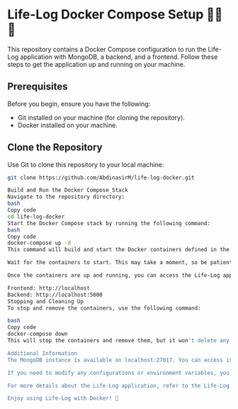 # Life-Log Docker Compose Setup 🐳🍃📖

This repository contains a Docker Compose configuration to run the Life-Log application with MongoDB, a backend, and a frontend. Follow these steps to get the application up and running on your machine.

## Prerequisites

Before you begin, ensure you have the following:

- Git installed on your machine (for cloning the repository).
- Docker installed on your machine.

## Clone the Repository

Use Git to clone this repository to your local machine:

```bash
git clone https://github.com/AbdinasirM/life-log-docker.git

Build and Run the Docker Compose Stack
Navigate to the repository directory:
bash
Copy code
cd life-log-docker
Start the Docker Compose stack by running the following command:
bash
Copy code
docker-compose up -d
This command will build and start the Docker containers defined in the docker-compose.yml file in detached mode.

Wait for the containers to start. This may take a moment, so be patient.

Once the containers are up and running, you can access the Life-Log application in your web browser:

Frontend: http://localhost
Backend: http://localhost:5000
Stopping and Cleaning Up
To stop and remove the containers, use the following command:

bash
Copy code
docker-compose down
This will stop the containers and remove them, but it won't delete any data stored in the MongoDB volume. If you want to remove all data and volumes, use docker-compose down -v.

Additional Information
The MongoDB instance is available on localhost:27017. You can access it with a MongoDB client.

If you need to modify any configurations or environment variables, you can do so in the docker-compose.yml file.

For more details about the Life-Log application, refer to the Life-Log GitHub repository.

Enjoy using Life-Log with Docker! 🚀
